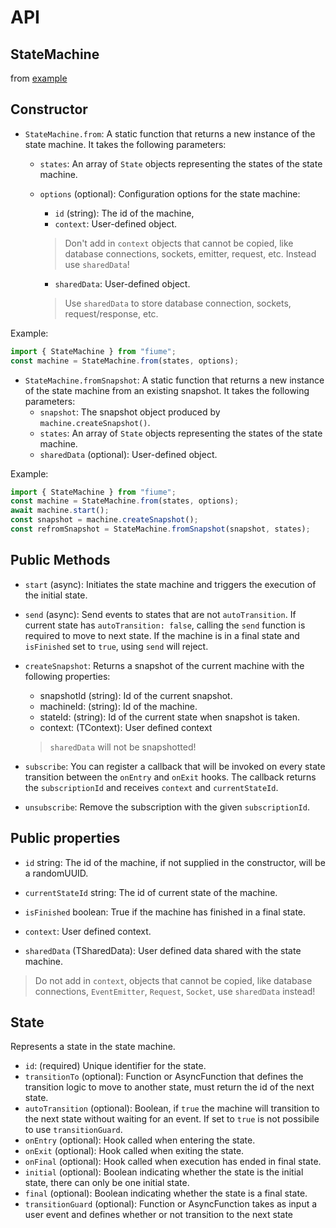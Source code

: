# API

## StateMachine
from [example](/examples)

## Constructor

- `StateMachine.from`: A static function that returns a
new instance of the state machine. It takes the following parameters:
  - `states`: An array of `State` objects representing the states of the state machine.
  - `options` (optional): Configuration options for the state machine:
    - `id` (string): The id of the machine,
    - `context`: User-defined object.

    > Don't add in `context` objects that cannot be copied,
    like database connections, sockets, emitter, request, etc. Instead use `sharedData`!

    - `sharedData`: User-defined object.

    > Use `sharedData` to store database connection, sockets, request/response, etc.

Example:

```typescript
import { StateMachine } from "fiume";
const machine = StateMachine.from(states, options);

```

- `StateMachine.fromSnapshot`:  A static function that returns a new instance
of the state machine from an existing snapshot. It takes the following parameters:
  - `snapshot`: The snapshot object produced by `machine.createSnapshot()`.
  - `states`: An array of `State` objects representing the states of the state machine.
  - `sharedData` (optional): User-defined object.

Example:

```typescript
import { StateMachine } from "fiume";
const machine = StateMachine.from(states, options);
await machine.start();
const snapshot = machine.createSnapshot();
const refromSnapshot = StateMachine.fromSnapshot(snapshot, states);

```

## Public Methods

- `start` (async): Initiates the state machine and
  triggers the execution of the initial state.

- `send` (async): Send events to states that are not `autoTransition`.
If current state has `autoTransition: false`,
calling the `send` function is required to move to next state.
If the machine is in a final state and  `isFinished` set to `true`,
using `send` will reject.

- `createSnapshot`: Returns a snapshot of the current machine
  with the following properties:
  - snapshotId (string): Id of the current snapshot.
  - machineId: (string): Id of the machine.
  - stateId: (string): Id of the current state when snapshot is taken.
  - context: (TContext):  User defined context

  >`sharedData` will not be snapshotted!

- `subscribe`: You can register a callback that will be invoked
on every state transition between the `onEntry` and `onExit` hooks.
The callback returns the `subscriptionId` and receives `context` and `currentStateId`.

- `unsubscribe`: Remove the subscription with the given `subscriptionId`.

## Public properties

- `id` string: The id of the machine,
if not supplied in the constructor, will be a randomUUID.

- `currentStateId` string: The id of current state of the machine.

- `isFinished` boolean: True if the machine has finished in a final state.

- `context`: User defined context.

- `sharedData` (TSharedData): User defined data shared with the state machine.

> Do not add in `context`, objects that cannot be copied,
like database connections, `EventEmitter`, `Request`,
`Socket`, use `sharedData` instead!

## State

Represents a state in the state machine.

- `id`: (required) Unique identifier for the state.
- `transitionTo` (optional): Function or AsyncFunction that defines the
transition logic to move to another state, must return the id of the next state.
- `autoTransition` (optional): Boolean, if `true` the machine will transition to
the next state without waiting for an event. If set to `true`
is not possibile to use `transitionGuard`.
- `onEntry` (optional): Hook called when entering the state.
- `onExit` (optional): Hook called when exiting the state.
- `onFinal` (optional): Hook called when execution has ended in final state.
- `initial` (optional): Boolean indicating whether the state is the initial state,
there can only be one initial state.
- `final` (optional): Boolean indicating whether the state is a final state.
- `transitionGuard` (optional): Function or AsyncFunction takes as input
a user event and defines whether or not transition to the next state
